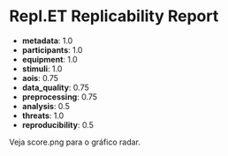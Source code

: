 # Repl.ET Replicability Report

- **metadata**: 1.0
- **participants**: 1.0
- **equipment**: 1.0
- **stimuli**: 1.0
- **aois**: 0.75
- **data_quality**: 0.75
- **preprocessing**: 0.75
- **analysis**: 0.5
- **threats**: 1.0
- **reproducibility**: 0.5

Veja score.png para o gráfico radar.
